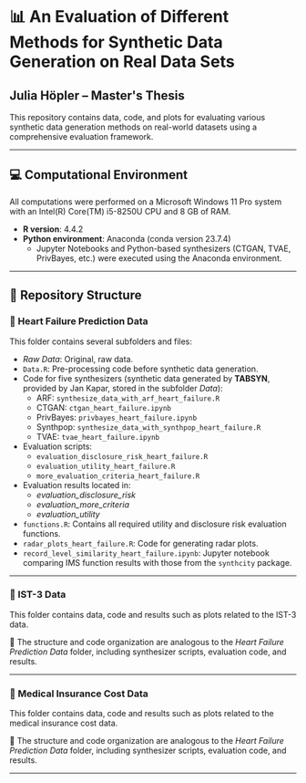 # 📊 An Evaluation of Different Methods for Synthetic Data Generation on Real Data Sets

## Julia Höpler – Master's Thesis

This repository contains data, code, and plots for evaluating various synthetic data generation methods on real-world datasets using a comprehensive evaluation framework.

---

## 💻 Computational Environment

All computations were performed on a Microsoft Windows 11 Pro system with an Intel(R) Core(TM) i5-8250U CPU and 8 GB of RAM.

- **R version**: 4.4.2  
- **Python environment**: Anaconda (conda version 23.7.4)  
  - Jupyter Notebooks and Python-based synthesizers (CTGAN, TVAE, PrivBayes, etc.) were executed using the Anaconda environment.

---

## 📁 Repository Structure

### 📁 Heart Failure Prediction Data

This folder contains several subfolders and files:

- *Raw Data*: Original, raw data.
- `Data.R`: Pre-processing code before synthetic data generation.
- Code for five synthesizers (synthetic data generated by **TABSYN**, provided by Jan Kapar, stored in the subfolder *Data*):
  - ARF: `synthesize_data_with_arf_heart_failure.R`
  - CTGAN: `ctgan_heart_failure.ipynb`
  - PrivBayes: `privbayes_heart_failure.ipynb`
  - Synthpop: `synthesize_data_with_synthpop_heart_failure.R`
  - TVAE: `tvae_heart_failure.ipynb`
- Evaluation scripts:
  - `evaluation_disclosure_risk_heart_failure.R`
  - `evaluation_utility_heart_failure.R`
  - `more_evaluation_criteria_heart_failure.R`
- Evaluation results located in:
  - *evaluation_disclosure_risk*
  - *evaluation_more_criteria*
  - *evaluation_utility*
- `functions.R`: Contains all required utility and disclosure risk evaluation functions.
- `radar_plots_heart_failure.R`: Code for generating radar plots.
- `record_level_similarity_heart_failure.ipynb`: Jupyter notebook comparing IMS function results with those from the `synthcity` package.

---

### 📁 IST-3 Data

This folder contains data, code and results such as plots related to the IST-3 data.

📌 The structure and code organization are analogous to the *Heart Failure Prediction Data* folder, including synthesizer scripts, evaluation code, and results.

---

### 📁 Medical Insurance Cost Data

This folder contains data, code and results such as plots related to the medical insurance cost data.

📌 The structure and code organization are analogous to the *Heart Failure Prediction Data* folder, including synthesizer scripts, evaluation code, and results.

---


